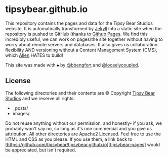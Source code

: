 tipsybear.github.io
===================

This repository contains the pages and data for the Tipsy Bear Studios
website. It is automatically transformed by
[Jekyll][jekyll] into a static site when the
repository is pushed to GitHub (thanks to
[Github Pages][github-pages]. We find this incredibly useful,
we can work on pages/the site together without having to worry about
remote servers and databases. It also gives us collaboration flexibility
AND versioning without a Content Management System (CMS),
which [Allen][allen] HATES to build!

This site was made with &spades; by [@bbengfort][ben] and
[@looselycoupled][allen].

## License ##

The following directories and their contents are &copy; Copyright
[Tipsy Bear Studios][tipsybear] and we reserve all rights:

* _posts/
* images/

Do not reuse anything without our permission, and honestly- if you ask, we
probably won't say no, so long as it's non commercial and you give us
attribution. All other directories are Apache2 Licensed. Feel free to use
the HTML and CSS as you please. If you use them, a link back to
[https://github.com/tipsybear/tipsybear.github.io][tipsybear-pages] would
be appreciated, but isn't required.

[jekyll]: http://github.com/mojombo/jekyll
[github-pages]: http://pages.github.com/
[tipsybear]: http://www.tipsybear.com/
[tipsybear-pages]: https://github.com/tipsybear/tipsybear.github.io
[allen]: https://github.com/looselycoupled
[ben]: https://github.com/bbengfort
